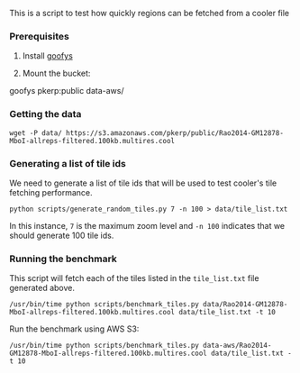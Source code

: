 This is a script to test how quickly regions can be fetched from a cooler file

### Prerequisites

1. Install [goofys](https://github.com/kahing/goofys)

2. Mount the bucket:

goofys pkerp:public data-aws/

### Getting the data

```
wget -P data/ https://s3.amazonaws.com/pkerp/public/Rao2014-GM12878-MboI-allreps-filtered.100kb.multires.cool
```

### Generating a list of tile ids

We need to generate a list of tile ids that will be used to test cooler's
tile fetching performance.

```
python scripts/generate_random_tiles.py 7 -n 100 > data/tile_list.txt
```

In this instance, `7` is the maximum zoom level and `-n 100` indicates that we should
generate 100 tile ids.

### Running the benchmark

This script will fetch each of the tiles listed in the `tile_list.txt` file generated above.

```
/usr/bin/time python scripts/benchmark_tiles.py data/Rao2014-GM12878-MboI-allreps-filtered.100kb.multires.cool data/tile_list.txt -t 10
```

Run the benchmark using AWS S3:

```
/usr/bin/time python scripts/benchmark_tiles.py data-aws/Rao2014-GM12878-MboI-allreps-filtered.100kb.multires.cool data/tile_list.txt -t 10
```

